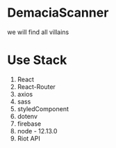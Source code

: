 # DemaciaScanner
we will find all villains


# Use Stack
1. React
2. React-Router
3. axios
4. sass
5. styledComponent
6. dotenv
7. firebase
8. node - 12.13.0
9. Riot API

